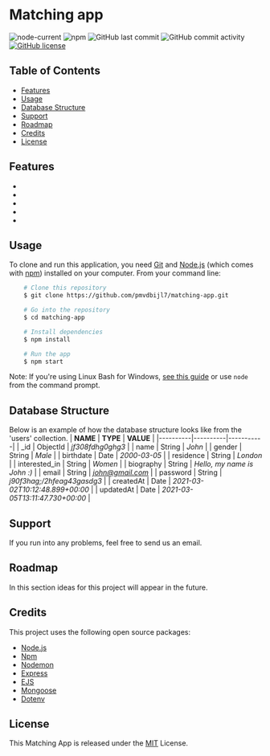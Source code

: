 # Matching app

![node-current](https://img.shields.io/node/v/npm)
![npm](https://img.shields.io/npm/v/npm)
![GitHub last commit](https://img.shields.io/github/last-commit/pmvdbijl7/matching-app)
![GitHub commit activity](https://img.shields.io/github/commit-activity/m/pmvdbijl7/matching-app)
[![GitHub license](https://img.shields.io/github/license/pmvdbijl7/matching-app)](https://github.com/pmvdbijl7/matching-app/blob/main/LICENSE)

## Table of Contents

-   [Features](#features)
-   [Usage](#usage)
-   [Database Structure](#database-structure)
-   [Support](#support)
-   [Roadmap](#roadmap)
-   [Credits](#credits)
-   [License](#license)

## Features

-
-
-
-
-

## Usage

To clone and run this application, you need [Git](https://git-scm.com/) and [Node.js](https://nodejs.org/en/) (which comes with [npm](https://www.npmjs.com/)) installed on your computer. From your command line:

```bash
    # Clone this repository
    $ git clone https://github.com/pmvdbijl7/matching-app.git

    # Go into the repository
    $ cd matching-app

    # Install dependencies
    $ npm install

    # Run the app
    $ npm start
```

Note: If you're using Linux Bash for Windows, [see this guide](https://www.howtogeek.com/261575/how-to-run-graphical-linux-desktop-applications-from-windows-10s-bash-shell/) or use `node` from the command prompt.

## Database Structure

Below is an example of how the database structure looks like from the 'users' collection.
| **NAME** | **TYPE** | **VALUE** |
|----------|----------|-----------|
| \_id | ObjectId | _jf308fdhg0ghg3_ |
| name | String | _John_ |
| gender | String | _Male_ |
| birthdate | Date | _2000-03-05_ |
| residence | String | _London_ |
| interested_in | String | _Women_ |
| biography | String | _Hello, my name is John :)_ |
| email | String | *john@gmail.com* |
| password | String | _j90f3hag;/2hfeag43gasdg3_ |
| createdAt | Date | _2021-03-02T10:12:48.899+00:00_ |
| updatedAt | Date | _2021-03-05T13:11:47.730+00:00_ |

## Support

If you run into any problems, feel free to send us an email.

## Roadmap

In this section ideas for this project will appear in the future.

## Credits

This project uses the following open source packages:

-   [Node.js](https://nodejs.org/en/)
-   [Npm](https://www.npmjs.com/)
-   [Nodemon](https://nodemon.io/)
-   [Express](http://expressjs.com/)
-   [EJS](https://ejs.co/)
-   [Mongoose](https://mongoosejs.com/)
-   [Dotenv](https://www.npmjs.com/package/dotenv)

## License

This Matching App is released under the [MIT](https://github.com/pmvdbijl7/matching-app/blob/main/LICENSE) License.
